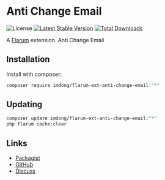 # Anti Change Email

![License](https://img.shields.io/badge/license-LGPL-3.0-only-blue.svg) [![Latest Stable Version](https://img.shields.io/packagist/v/imdong/flarum-ext-anti-change-email.svg)](https://packagist.org/packages/imdong/flarum-ext-anti-change-email) [![Total Downloads](https://img.shields.io/packagist/dt/imdong/flarum-ext-anti-change-email.svg)](https://packagist.org/packages/imdong/flarum-ext-anti-change-email)

A [Flarum](http://flarum.org) extension. Anti Change Email

## Installation

Install with composer:

```sh
composer require imdong/flarum-ext-anti-change-email:"*"
```

## Updating

```sh
composer update imdong/flarum-ext-anti-change-email:"*"
php flarum cache:clear
```

## Links

- [Packagist](https://packagist.org/packages/imdong/flarum-ext-anti-change-email)
- [GitHub](https://github.com/imdong/flarum-ext-anti-change-email)
- [Discuss](https://discuss.flarum.org/d/PUT_DISCUSS_SLUG_HERE)
